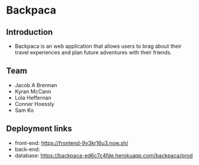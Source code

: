 # Backpaca

## Introduction

- Backpaca is an web application that allows users to brag about their travel experiences and plan future adventures with their friends.

## Team

- Jacob A Brennan
- Kyran McCann
- Lola Heffernan
- Conner Hoessly
- Sam Ko

## Deployment links

- front-end: https://frontend-9v3kr16u3.now.sh/
- back-end: 
- database: https://backpaca-ed6c7c4fde.herokuapp.com/backpaca/prod
